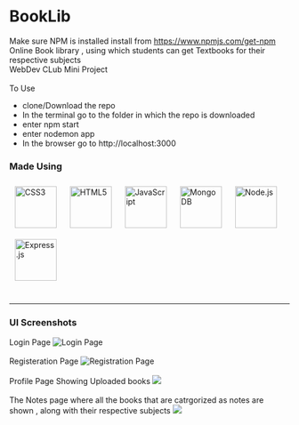 # BookLib
Make sure NPM is installed 
install from https://www.npmjs.com/get-npm<br/>
Online Book library  , using which students can get Textbooks for their respective subjects<br/>
WebDev CLub Mini Project<br/><br/>
To Use 
- clone/Download the repo
- In the terminal go to the folder in which the repo is downloaded
- enter npm start
- enter nodemon app
- In the browser go to http://localhost:3000



### Made Using   
<div>  
<img style="margin: 10px" src="https://profilinator.rishav.dev/skills-assets/css3-original-wordmark.svg" alt="CSS3" height="75" />  
<img style="margin: 10px" src="https://profilinator.rishav.dev/skills-assets/html5-original-wordmark.svg" alt="HTML5" height="75" />  
<img style="margin: 10px" src="https://profilinator.rishav.dev/skills-assets/javascript-original.svg" alt="JavaScript" height="75" />  
<img style="margin: 10px" src="https://profilinator.rishav.dev/skills-assets/mongodb-original-wordmark.svg" alt="MongoDB" height="75" />  
<img style="margin: 10px" src="https://profilinator.rishav.dev/skills-assets/nodejs-original-wordmark.svg" alt="Node.js" height="75" />  
<img style="margin: 10px" src="https://profilinator.rishav.dev/skills-assets/express-original-wordmark.svg" alt="Express.js" height="75" />  
</div>
<br />

---
### UI Screenshots
Login Page
![Login Page](https://i.imgur.com/ZuOe5uo.png)
<br/><br/>
Registeration Page
![Registration Page](https://i.imgur.com/Z7Semum.png)
<br/><br/>
Profile Page Showing Uploaded books
![](https://i.imgur.com/o9NGmkY.png)
<br/><br/>
The Notes page where all the books that are catrgorized as notes are shown , along
with their respective subjects
![](https://i.imgur.com/KPowHot.png)
